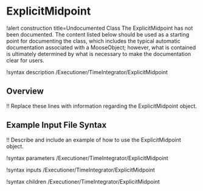 # ExplicitMidpoint

!alert construction title=Undocumented Class
The ExplicitMidpoint has not been documented. The content listed below should be used as a starting point for
documenting the class, which includes the typical automatic documentation associated with a
MooseObject; however, what is contained is ultimately determined by what is necessary to make the
documentation clear for users.

!syntax description /Executioner/TimeIntegrator/ExplicitMidpoint

## Overview

!! Replace these lines with information regarding the ExplicitMidpoint object.

## Example Input File Syntax

!! Describe and include an example of how to use the ExplicitMidpoint object.

!syntax parameters /Executioner/TimeIntegrator/ExplicitMidpoint

!syntax inputs /Executioner/TimeIntegrator/ExplicitMidpoint

!syntax children /Executioner/TimeIntegrator/ExplicitMidpoint
